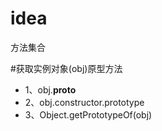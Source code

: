 # idea
方法集合

#获取实例对象(obj)原型方法
- 1、obj.__proto__
- 2、obj.constructor.prototype
- 3、Object.getPrototypeOf(obj)
